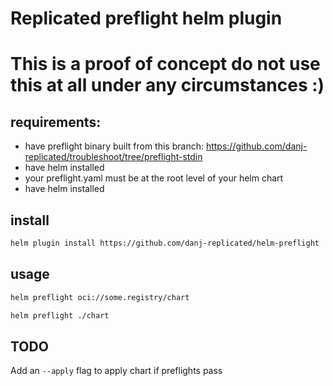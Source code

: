 # Replicated preflight helm plugin

# This is a proof of concept do not use this at all under any circumstances :)

## requirements:

- have preflight binary built from this branch: https://github.com/danj-replicated/troubleshoot/tree/preflight-stdin
- have helm installed
- your preflight.yaml must be at the root level of your helm chart
- have helm installed

## install

```bash
helm plugin install https://github.com/danj-replicated/helm-preflight

```

## usage

```bash
helm preflight oci://some.registry/chart

helm preflight ./chart
```

## TODO

Add an `--apply` flag to apply chart if preflights pass
